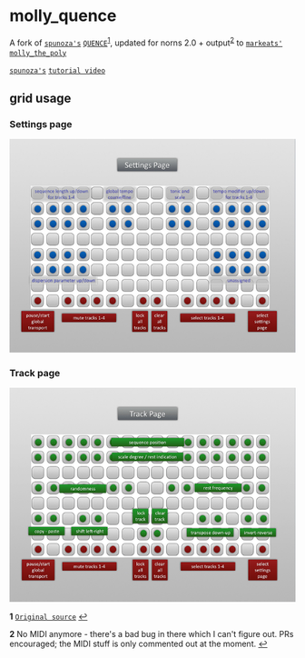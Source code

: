 # molly_quence

A fork of [`spunoza's`] [`QUENCE`]<sup id="a1">[1](#f1)</sup>, updated for norns 2.0 + output<sup id="a2">[2](#f2)</sup> to [`markeats'`] [`molly_the_poly`]

[`spunoza's`] [`tutorial video`]

## grid usage

### Settings page

![<#Settings page#>](<assets/settings_page.jpg>)

### Track page

![<#Track page#>](<assets/track_page.png>)

<b name="f1">1</b> [`Original source`] [↩](#a1)

<b name="f2">2</b> No MIDI anymore - there's a bad bug in there which I can't figure out. PRs encouraged;
                   the MIDI stuff is only commented out at the moment. [↩](#a2)

[`spunoza's`]: https://llllllll.co/u/spunoza/summary

[`QUENCE`]: https://llllllll.co/t/norns-code-review/14851/33?u=ground_state

[`markeats'`]: https://llllllll.co/u/markeats/summary

[`molly_the_poly`]: https://github.com/markwheeler/molly_the_poly

[`tutorial video`]: https://youtu.be/ogu7FdoMybw

[`Original source`]: https://gist.github.com/millxing/3b347fe7a69f72387fac0668871fca9f
